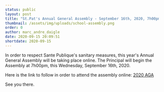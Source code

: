 ```yaml
---
status: public
layout: post
title: "St.Pat's Annual General Assembly - September 16th, 2020, 7h00pm.  "
thumbnail: /assets/img/uploads/school-assembly.png
order: 0
author: marc_andre_daigle
date: 2020-09-15 20:09:51
shortdate: 2020-09-15
---
```

In order to respect Sante Publique's sanitary measures, this year's Annual General Assembly will be taking place online.  The Principal will begin the Assembly at 7h00pm, this Wednesday, September 16th, 2020.  

Here is the link to follow in order to attend the assembly online: [2020 AGA](https://teams.microsoft.com/l/meetup-join/19%3ameeting_YjQwYWNkOGEtNzYyMi00MGQ3LWE0OWEtZmMyZjFmY2U4YjNj%40thread.v2/0?context=%7b%22Tid%22%3a%22ad70a690-c88c-41a3-b0d1-4b4d9f2dafd1%22%2c%22Oid%22%3a%22b012ab27-c4af-4b96-b5f2-b379a9c6fab3%22%7d) 

See you there.